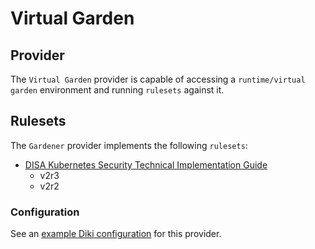 # Virtual Garden

## Provider

The `Virtual Garden` provider is capable of accessing a `runtime/virtual garden` environment and running `rulesets` against it.

## Rulesets

The `Gardener` provider implements the following `rulesets`:
- [DISA Kubernetes Security Technical Implementation Guide](../rulesets/disa-k8s-stig/ruleset.md)
    - v2r3
    - v2r2
    

### Configuration

See an [example Diki configuration](../../example/config/virtualgarden.yaml) for this provider.
